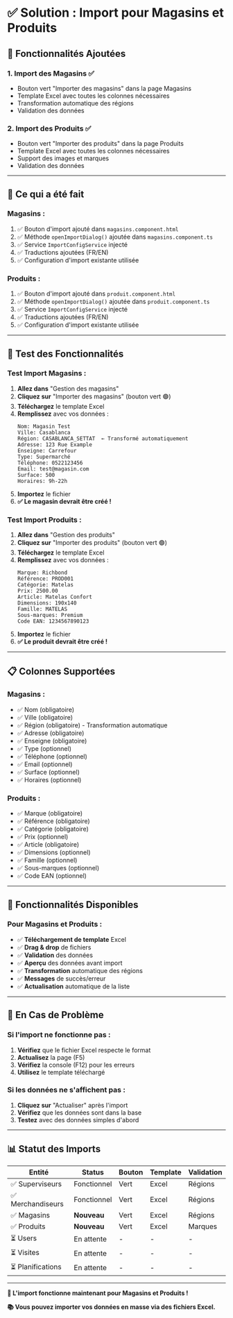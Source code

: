 # ✅ Solution : Import pour Magasins et Produits

## 🎯 **Fonctionnalités Ajoutées**

### **1. Import des Magasins** ✅
- Bouton vert "Importer des magasins" dans la page Magasins
- Template Excel avec toutes les colonnes nécessaires
- Transformation automatique des régions
- Validation des données

### **2. Import des Produits** ✅
- Bouton vert "Importer des produits" dans la page Produits
- Template Excel avec toutes les colonnes nécessaires
- Support des images et marques
- Validation des données

---

## 🔧 **Ce qui a été fait**

### **Magasins :**
1. ✅ Bouton d'import ajouté dans `magasins.component.html`
2. ✅ Méthode `openImportDialog()` ajoutée dans `magasins.component.ts`
3. ✅ Service `ImportConfigService` injecté
4. ✅ Traductions ajoutées (FR/EN)
5. ✅ Configuration d'import existante utilisée

### **Produits :**
1. ✅ Bouton d'import ajouté dans `produit.component.html`
2. ✅ Méthode `openImportDialog()` ajoutée dans `produit.component.ts`
3. ✅ Service `ImportConfigService` injecté
4. ✅ Traductions ajoutées (FR/EN)
5. ✅ Configuration d'import existante utilisée

---

## 🧪 **Test des Fonctionnalités**

### **Test Import Magasins :**

1. **Allez dans** "Gestion des magasins"
2. **Cliquez sur** "Importer des magasins" (bouton vert 🟢)
3. **Téléchargez** le template Excel
4. **Remplissez** avec vos données :
   ```
   Nom: Magasin Test
   Ville: Casablanca
   Région: CASABLANCA_SETTAT  ← Transformé automatiquement
   Adresse: 123 Rue Example
   Enseigne: Carrefour
   Type: Supermarché
   Téléphone: 0522123456
   Email: test@magasin.com
   Surface: 500
   Horaires: 9h-22h
   ```
5. **Importez** le fichier
6. **✅ Le magasin devrait être créé !**

### **Test Import Produits :**

1. **Allez dans** "Gestion des produits"
2. **Cliquez sur** "Importer des produits" (bouton vert 🟢)
3. **Téléchargez** le template Excel
4. **Remplissez** avec vos données :
   ```
   Marque: Richbond
   Référence: PROD001
   Catégorie: Matelas
   Prix: 2500.00
   Article: Matelas Confort
   Dimensions: 190x140
   Famille: MATELAS
   Sous-marques: Premium
   Code EAN: 1234567890123
   ```
5. **Importez** le fichier
6. **✅ Le produit devrait être créé !**

---

## 📋 **Colonnes Supportées**

### **Magasins :**
- ✅ Nom (obligatoire)
- ✅ Ville (obligatoire)
- ✅ Région (obligatoire) - Transformation automatique
- ✅ Adresse (obligatoire)
- ✅ Enseigne (obligatoire)
- ✅ Type (optionnel)
- ✅ Téléphone (optionnel)
- ✅ Email (optionnel)
- ✅ Surface (optionnel)
- ✅ Horaires (optionnel)

### **Produits :**
- ✅ Marque (obligatoire)
- ✅ Référence (obligatoire)
- ✅ Catégorie (obligatoire)
- ✅ Prix (optionnel)
- ✅ Article (obligatoire)
- ✅ Dimensions (optionnel)
- ✅ Famille (optionnel)
- ✅ Sous-marques (optionnel)
- ✅ Code EAN (optionnel)

---

## 🎯 **Fonctionnalités Disponibles**

### **Pour Magasins et Produits :**
- ✅ **Téléchargement de template** Excel
- ✅ **Drag & drop** de fichiers
- ✅ **Validation** des données
- ✅ **Aperçu** des données avant import
- ✅ **Transformation** automatique des régions
- ✅ **Messages** de succès/erreur
- ✅ **Actualisation** automatique de la liste

---

## 🚨 **En Cas de Problème**

### **Si l'import ne fonctionne pas :**

1. **Vérifiez** que le fichier Excel respecte le format
2. **Actualisez** la page (F5)
3. **Vérifiez** la console (F12) pour les erreurs
4. **Utilisez** le template téléchargé

### **Si les données ne s'affichent pas :**

1. **Cliquez sur** "Actualiser" après l'import
2. **Vérifiez** que les données sont dans la base
3. **Testez** avec des données simples d'abord

---

## 📊 **Statut des Imports**

| Entité | Status | Bouton | Template | Validation |
|--------|--------|--------|----------|------------|
| ✅ Superviseurs | Fonctionnel | Vert | Excel | Régions |
| ✅ Merchandiseurs | Fonctionnel | Vert | Excel | Régions |
| ✅ Magasins | **Nouveau** | Vert | Excel | Régions |
| ✅ Produits | **Nouveau** | Vert | Excel | Marques |
| ⏳ Users | En attente | - | - | - |
| ⏳ Visites | En attente | - | - | - |
| ⏳ Planifications | En attente | - | - | - |

---

**🎉 L'import fonctionne maintenant pour Magasins et Produits !**

**📚 Vous pouvez importer vos données en masse via des fichiers Excel.**
